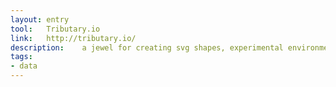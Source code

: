 ```yaml
---
layout: entry
tool:	Tributary.io
link:	http://tributary.io/
description:	a jewel for creating svg shapes, experimental environment for rapidly prototyping visualization code
tags:
- data	
---
```

